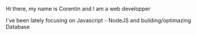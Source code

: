 Hi there, my name is Corentin and I am a web developper

I've been lately focusing on Javascript - NodeJS and building/optimazing Database
